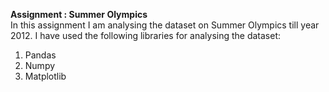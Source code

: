 <b>Assignment : Summer Olympics</b><br>
In this assignment I am analysing the dataset on Summer Olympics till year 2012. I have used the following libraries for analysing the dataset:<br>
1. Pandas<br>
2. Numpy<br>
3. Matplotlib
